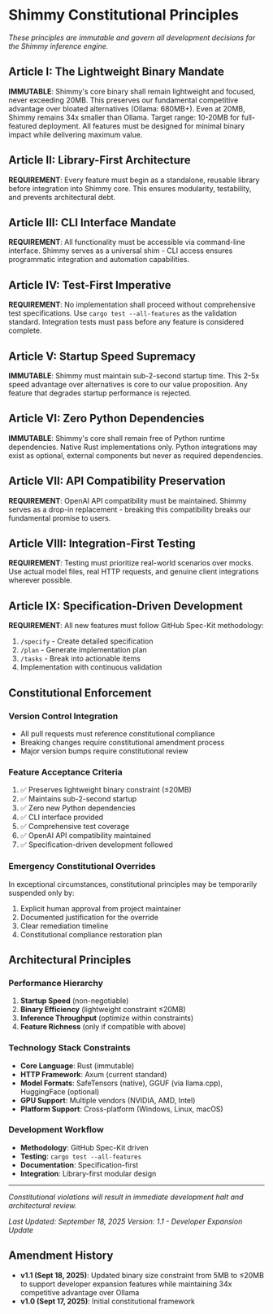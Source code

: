 # Shimmy Constitutional Principles

*These principles are immutable and govern all development decisions for the Shimmy inference engine.*

## Article I: The Lightweight Binary Mandate
**IMMUTABLE**: Shimmy's core binary shall remain lightweight and focused, never exceeding 20MB. This preserves our fundamental competitive advantage over bloated alternatives (Ollama: 680MB+). Even at 20MB, Shimmy remains 34x smaller than Ollama. Target range: 10-20MB for full-featured deployment. All features must be designed for minimal binary impact while delivering maximum value.

## Article II: Library-First Architecture
**REQUIREMENT**: Every feature must begin as a standalone, reusable library before integration into Shimmy core. This ensures modularity, testability, and prevents architectural debt.

## Article III: CLI Interface Mandate
**REQUIREMENT**: All functionality must be accessible via command-line interface. Shimmy serves as a universal shim - CLI access ensures programmatic integration and automation capabilities.

## Article IV: Test-First Imperative
**REQUIREMENT**: No implementation shall proceed without comprehensive test specifications. Use `cargo test --all-features` as the validation standard. Integration tests must pass before any feature is considered complete.

## Article V: Startup Speed Supremacy
**IMMUTABLE**: Shimmy must maintain sub-2-second startup time. This 2-5x speed advantage over alternatives is core to our value proposition. Any feature that degrades startup performance is rejected.

## Article VI: Zero Python Dependencies
**IMMUTABLE**: Shimmy's core shall remain free of Python runtime dependencies. Native Rust implementations only. Python integrations may exist as optional, external components but never as required dependencies.

## Article VII: API Compatibility Preservation
**REQUIREMENT**: OpenAI API compatibility must be maintained. Shimmy serves as a drop-in replacement - breaking this compatibility breaks our fundamental promise to users.

## Article VIII: Integration-First Testing
**REQUIREMENT**: Testing must prioritize real-world scenarios over mocks. Use actual model files, real HTTP requests, and genuine client integrations wherever possible.

## Article IX: Specification-Driven Development
**REQUIREMENT**: All new features must follow GitHub Spec-Kit methodology:
1. `/specify` - Create detailed specification
2. `/plan` - Generate implementation plan  
3. `/tasks` - Break into actionable items
4. Implementation with continuous validation

## Constitutional Enforcement

### Version Control Integration
- All pull requests must reference constitutional compliance
- Breaking changes require constitutional amendment process
- Major version bumps require constitutional review

### Feature Acceptance Criteria
1. ✅ Preserves lightweight binary constraint (≤20MB)
2. ✅ Maintains sub-2-second startup
3. ✅ Zero new Python dependencies
4. ✅ CLI interface provided
5. ✅ Comprehensive test coverage
6. ✅ OpenAI API compatibility maintained
7. ✅ Specification-driven development followed

### Emergency Constitutional Overrides
In exceptional circumstances, constitutional principles may be temporarily suspended only by:
1. Explicit human approval from project maintainer
2. Documented justification for the override
3. Clear remediation timeline
4. Constitutional compliance restoration plan

## Architectural Principles

### Performance Hierarchy
1. **Startup Speed** (non-negotiable)
2. **Binary Efficiency** (lightweight constraint ≤20MB)
3. **Inference Throughput** (optimize within constraints)
4. **Feature Richness** (only if compatible with above)

### Technology Stack Constraints
- **Core Language**: Rust (immutable)
- **HTTP Framework**: Axum (current standard)
- **Model Formats**: SafeTensors (native), GGUF (via llama.cpp), HuggingFace (optional)
- **GPU Support**: Multiple vendors (NVIDIA, AMD, Intel)
- **Platform Support**: Cross-platform (Windows, Linux, macOS)

### Development Workflow
- **Methodology**: GitHub Spec-Kit driven
- **Testing**: `cargo test --all-features`
- **Documentation**: Specification-first
- **Integration**: Library-first modular design

---

*Constitutional violations will result in immediate development halt and architectural review.*

*Last Updated: September 18, 2025*
*Version: 1.1 - Developer Expansion Update*

## Amendment History
- **v1.1 (Sept 18, 2025)**: Updated binary size constraint from 5MB to ≤20MB to support developer expansion features while maintaining 34x competitive advantage over Ollama
- **v1.0 (Sept 17, 2025)**: Initial constitutional framework